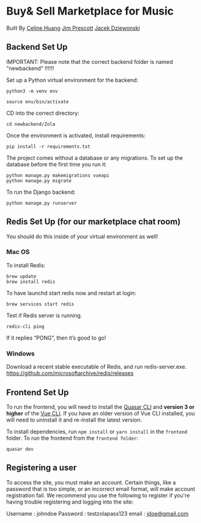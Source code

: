 # Buy& Sell Marketplace for Music
Built By
[Celine Huang](https://github.com/celinehuang)
[Jim Prescott](https://github.com/jimprescott)
[Jacek Dziewonski](https://github.com/JDziewonski98)


## Backend Set Up

IMPORTANT:
Please note that the correct backend folder is named "newbackend" !!!!!!

Set up a Python virtual environment for the backend:

```
python3 -m venv env

source env/bin/activate
```
CD into the correct directory:

```
cd newbackend/Zola
```
Once the environment is activated, install requirements:

```
pip install -r requirements.txt
```

The project comes without a database or any migrations.
To set up the database before the first time you run it:

```
python manage.py makemigrations vueapi
python manage.py migrate
```

To run the Django backend:
```
python manage.py runserver
```

## Redis Set Up (for our marketplace chat room)
You should do this inside of your virtual environment as well!

### Mac OS
To install Redis:
```
brew update
brew install redis
```
To have launchd start redis now and restart at login:
```
brew services start redis
```
Test if Redis server is running.

```
redis-cli ping
```
If it replies “PONG”, then it’s good to go!

### Windows
Download a recent stable executable of Redis, and run redis-server.exe.
https://github.com/microsoftarchive/redis/releases

## Frontend Set Up

To run the frontend, you will need to install the [Quasar CLI](https://quasar.dev/quasar-cli/installation) and **version 3 or higher** of the [Vue CLI](https://cli.vuejs.org/guide/installation.html). If you have an older version of Vue CLI installed, you will need to uninstall it and re-install the latest version.

To install dependencies, run `npm install` or `yarn install` in the `frontend` folder. To run the frontend from the `frontend folder`:

```
quasar dev
```

## Registering a user

To access the site, you must make an account.
Certain things, like a password that is too simple, or an incorrect email format, will make account registration fail.
We recommend you use the following to register if you're having trouble registering and logging into the site:

Username : johndoe
Password : testzolapass123
email : jdoe@gmail.com

